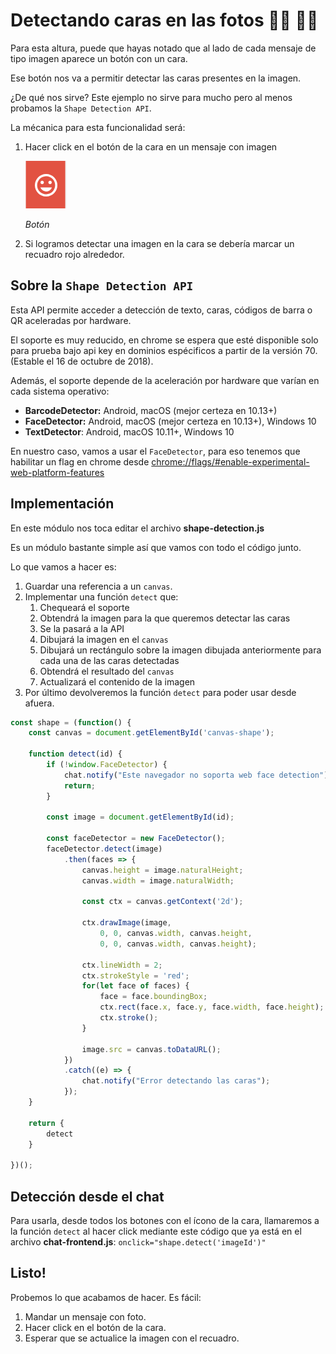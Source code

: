 # Detectando caras en las fotos 🤦‍♀️ 🤦‍♂️

Para esta altura, puede que hayas notado que al lado de cada mensaje de tipo imagen aparece un botón con un cara.

Ese botón nos va a permitir detectar las caras presentes en la imagen.

¿De qué nos sirve? Este ejemplo no sirve para mucho pero al menos probamos la `Shape Detection API`. 

La mécanica para esta funcionalidad será:

1. Hacer click en el botón de la cara en un mensaje con imagen

    ![Botón](./images/detect-faces.png "Botón")
    
    _Botón_
1. Si logramos detectar una imagen en la cara se debería marcar un recuadro rojo alrededor.

## Sobre la `Shape Detection API`

Esta API permite acceder a detección de texto, caras, códigos de barra o QR aceleradas por hardware.

El soporte es muy reducido, en chrome se espera que esté disponible solo para prueba bajo api key en dominios espécificos a partir de la versión 70. (Estable el 16 de octubre de 2018).

Además, el soporte depende de la aceleración por hardware que varían en cada sistema operativo:
- **BarcodeDetector:** Android, macOS (mejor certeza en 10.13+)
- **FaceDetector:** Android, macOS (mejor certeza en 10.13+), Windows 10
- **TextDetector**: Android, macOS 10.11+, Windows 10

En nuestro caso, vamos a usar el `FaceDetector`, para eso tenemos que habilitar un flag en chrome desde [chrome://flags/#enable-experimental-web-platform-features](chrome://flags/#enable-experimental-web-platform-features)


## Implementación

En este módulo nos toca editar el archivo **shape-detection.js**

Es un módulo bastante simple así que vamos con todo el código junto.

Lo que vamos a hacer es:

1. Guardar una referencia a un `canvas`.
1. Implementar una función `detect` que:
    1. Chequeará el soporte
    1. Obtendrá la imagen para la que queremos detectar las caras
    1. Se la pasará a la API
    1. Dibujará la imagen en el `canvas`
    1. Dibujará un rectángulo sobre la imagen dibujada anteriormente para cada una de las caras detectadas
    1. Obtendrá el resultado del `canvas`
    1. Actualizará el contenido de la imagen
1. Por último devolveremos la función `detect` para poder usar desde afuera.

```js
const shape = (function() {
    const canvas = document.getElementById('canvas-shape');

    function detect(id) {
        if (!window.FaceDetector) {
            chat.notify("Este navegador no soporta web face detection");
            return;
        }

        const image = document.getElementById(id);

        const faceDetector = new FaceDetector();
        faceDetector.detect(image)
            .then(faces => {
                canvas.height = image.naturalHeight;
                canvas.width = image.naturalWidth;

                const ctx = canvas.getContext('2d');

                ctx.drawImage(image,
                    0, 0, canvas.width, canvas.height,
                    0, 0, canvas.width, canvas.height);

                ctx.lineWidth = 2;
                ctx.strokeStyle = 'red';
                for(let face of faces) {
                    face = face.boundingBox;
                    ctx.rect(face.x, face.y, face.width, face.height);
                    ctx.stroke();
                }

                image.src = canvas.toDataURL();
            })
            .catch((e) => {
                chat.notify("Error detectando las caras");
            });
    }

    return {
        detect
    }

})();
```

## Detección desde el chat

Para usarla, desde todos los botones con el ícono de la cara, llamaremos a la función `detect` al hacer click mediante este código que ya está en el archivo **chat-frontend.js**: `onclick="shape.detect('imageId')"`


## Listo!

Probemos lo que acabamos de hacer. Es fácil:

1. Mandar un mensaje con foto.
1. Hacer click en el botón de la cara.
1. Esperar que se actualice la imagen con el recuadro.

